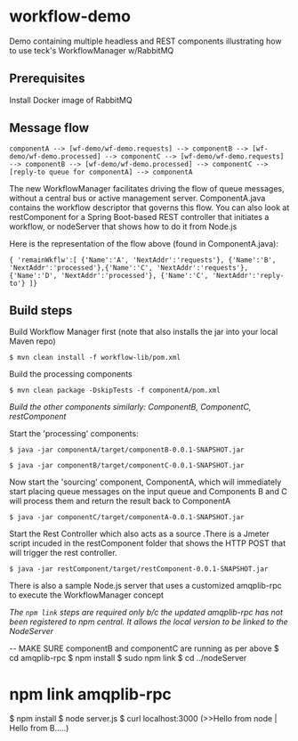 # workflow-demo
Demo containing multiple headless and REST components illustrating how to use teck's WorkflowManager w/RabbitMQ

## Prerequisites
Install Docker image of RabbitMQ

## Message flow

`componentA --> [wf-demo/wf-demo.requests] --> componentB --> [wf-demo/wf-demo.processed] --> componentC
 --> [wf-demo/wf-demo.requests] --> componentB --> [wf-demo/wf-demo.processed] --> componentC --> [reply-to queue for componentA] --> componentA`
 
The new WorkflowManager facilitates driving the flow of queue messages, without a central bus or active management server.  ComponentA.java contains the workflow descriptor that governs this flow.  You can also look at restComponent for a Spring Boot-based REST controller that initiates a workflow, or nodeServer that shows how to do it from Node.js

Here is the representation of the flow above (found in ComponentA.java):

`{ 'remainWkflw':[ {'Name':'A', 'NextAddr':'requests'}, {'Name':'B', 'NextAddr':'processed'},{'Name':'C', 'NextAddr':'requests'}, {'Name':'D', 'NextAddr':'processed'}, {'Name':'C', 'NextAddr':'reply-to'} ]}`

## Build steps
Build Workflow Manager first (note that also installs the jar into your local Maven repo)

```$ mvn clean install -f workflow-lib/pom.xml```

Build the processing components

```$ mvn clean package -DskipTests -f componentA/pom.xml```

*Build the other components similarly: ComponentB, ComponentC, restComponent*


Start the 'processing' components: 

```$ java -jar componentA/target/componentB-0.0.1-SNAPSHOT.jar```

```$ java -jar componentB/target/componentC-0.0.1-SNAPSHOT.jar```


Now start the 'sourcing' component, ComponentA, which will immediately start placing queue messages on the input queue
and Components B and C will process them and return the result back to ComponentA

```$ java -jar componentC/target/componentA-0.0.1-SNAPSHOT.jar```


Start the Rest Controller which also acts as a source .There is a Jmeter script incuded in the restComponent folder that shows the HTTP POST
that will trigger the rest controller.


```$ java -jar restComponent/target/restComponent-0.0.1-SNAPSHOT.jar```


There is also a sample Node.js server that uses a customized amqplib-rpc to execute the WorkflowManager concept

*The ```npm link``` steps are required only b/c the updated amqplib-rpc has not been registered to npm central. It allows the local version to be linked to the NodeServer*


-- MAKE SURE componentB and componentC are running as per above
$ cd amqplib-rpc
$ npm install
$ sudo npm link
$ cd ../nodeServer
# npm link amqplib-rpc
$ npm install
$ node server.js
$ curl localhost:3000  (>>Hello from node | Hello from B.....)
